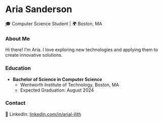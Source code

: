 # Aria Sanderson

🎓 Computer Science Student | 🌍 Boston, MA

### About Me

Hi there! I'm Aria. I love exploring new technologies and applying them to create innovative solutions.

### Education

- **Bachelor of Science in Computer Science**
  - Wentworth Institute of Technology, Boston, MA
  - Expected Graduation: August 2024

### Contact

🔗 LinkedIn: [linkedin.com/in/arial-ilith](https://www.linkedin.com/in/aria-lilith)  
